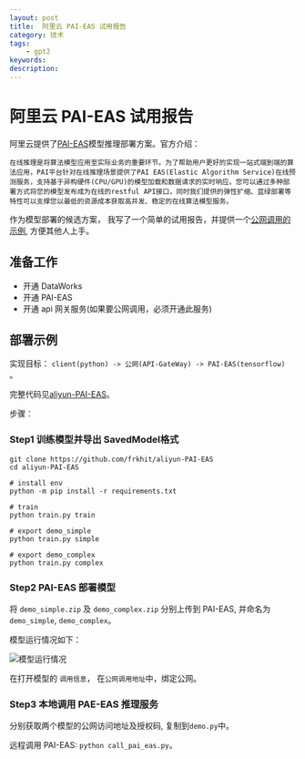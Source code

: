 ```yaml
---
layout: post
title:  阿里云 PAI-EAS 试用报告
category: 技术
tags:  
    - gpt2
keywords: 
description: 
---
```


# 阿里云 PAI-EAS 试用报告

阿里云提供了[PAI-EAS](https://help.aliyun.com/document_detail/113696.html)模型推理部署方案。官方介绍：

```
在线推理是将算法模型应用至实际业务的重要环节。为了帮助用户更好的实现一站式端到端的算法应用，PAI平台针对在线推理场景提供了PAI EAS(Elastic Algorithm Service)在线预测服务，支持基于异构硬件(CPU/GPU)的模型加载和数据请求的实时响应。您可以通过多种部署方式将您的模型发布成为在线的restful API接口，同时我们提供的弹性扩缩、蓝绿部署等特性可以支撑您以最低的资源成本获取高并发、稳定的在线算法模型服务。
```

作为模型部署的候选方案， 我写了一个简单的试用报告，并提供一个[公网调用的示例](https://github.com/frkhit/aliyun-PAI-EAS), 方便其他人上手。

## 准备工作

- 开通 DataWorks
- 开通 PAI-EAS
- 开通 api 网关服务(如果要公网调用，必须开通此服务)
  
## 部署示例

实现目标： `client(python) -> 公网(API-GateWay) -> PAI-EAS(tensorflow) `。

完整代码见[aliyun-PAI-EAS](https://github.com/frkhit/aliyun-PAI-EAS)。

步骤：

### Step1 训练模型并导出 SavedModel格式

```
git clone https://github.com/frkhit/aliyun-PAI-EAS
cd aliyun-PAI-EAS

# install env
python -m pip install -r requirements.txt

# train
python train.py train

# export demo_simple
python train.py simple

# export demo_complex
python train.py complex

```

### Step2 PAI-EAS 部署模型

将 `demo_simple.zip` 及 `demo_complex.zip` 分别上传到 PAI-EAS, 并命名为 `demo_simple`, `demo_complex`。

模型运行情况如下：

![模型运行情况](../../../public/img/aliyun_pai_eas/pai_eas.png)

在打开模型的 `调用信息`， 在`公网调用地址`中，绑定公网。 


### Step3 本地调用 PAE-EAS 推理服务

分别获取两个模型的公网访问地址及授权码, 复制到`demo.py`中。

远程调用 PAI-EAS: `python call_pai_eas.py`。
